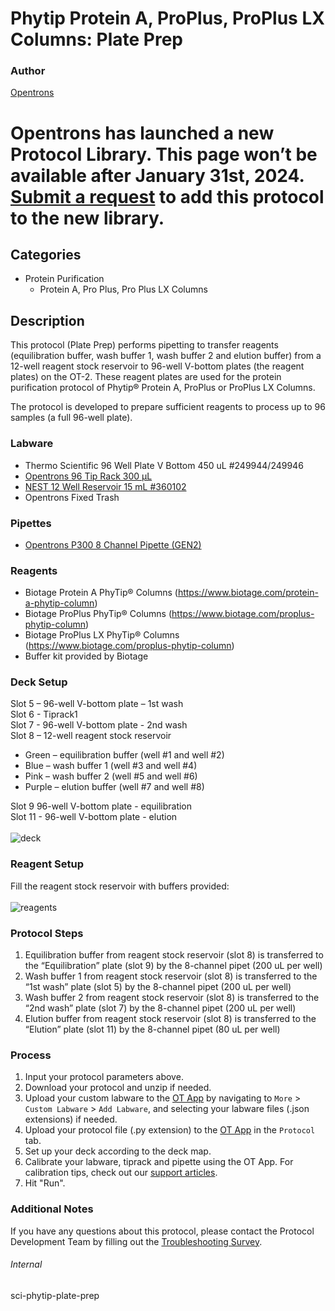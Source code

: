 # Phytip Protein A, ProPlus, ProPlus LX Columns: Plate Prep


### Author
[Opentrons](https://opentrons.com/)



# Opentrons has launched a new Protocol Library. This page won’t be available after January 31st, 2024. [Submit a request](https://docs.google.com/forms/d/e/1FAIpQLSdYYp9QCKow4nn0KlCVsMS3HX0eJ0N9O7-erajKvcpT0lWbSg/viewform) to add this protocol to the new library.

## Categories
* Protein Purification
	* Protein A, Pro Plus, Pro Plus LX Columns


## Description
This protocol (Plate Prep) performs pipetting to transfer reagents (equilibration buffer, wash buffer 1, wash buffer 2 and elution buffer) from a 12-well reagent stock reservoir to 96-well V-bottom plates (the reagent plates) on the OT-2. These reagent plates are used for the protein purification protocol of Phytip® Protein A, ProPlus or ProPlus LX Columns.

The protocol is developed to prepare sufficient reagents to process up to 96 samples (a full 96-well plate).



### Labware
* Thermo Scientific 96 Well Plate V Bottom 450 uL #249944/249946
* [Opentrons 96 Tip Rack 300 µL](https://shop.opentrons.com/collections/opentrons-tips/products/opentrons-300ul-tips)
* [NEST 12 Well Reservoir 15 mL #360102](http://www.cell-nest.com/page94?_l=en&product_id=102)
* Opentrons Fixed Trash


### Pipettes
* [Opentrons P300 8 Channel Pipette (GEN2)](https://shop.opentrons.com/8-channel-electronic-pipette/)

### Reagents
* Biotage Protein A PhyTip® Columns (https://www.biotage.com/protein-a-phytip-column)
* Biotage ProPlus PhyTip® Columns (https://www.biotage.com/proplus-phytip-column)
* Biotage ProPlus LX PhyTip® Columns (https://www.biotage.com/proplus-phytip-column)
* Buffer kit provided by Biotage



### Deck Setup
Slot 5 – 96-well V-bottom plate – 1st wash</br>
Slot 6 - Tiprack1</br>
Slot 7 - 96-well V-bottom plate - 2nd wash</br>
Slot 8 – 12-well reagent stock reservoir
* Green – equilibration buffer (well #1 and well #2)
* Blue – wash buffer 1 (well #3 and well #4)
* Pink – wash buffer 2 (well #5 and well #6)
* Purple – elution buffer (well #7 and well #8)

Slot 9 96-well V-bottom plate - equilibration</br>
Slot 11 - 96-well V-bottom plate - elution</br>
</br>
![deck](https://opentrons-protocol-library-website.s3.amazonaws.com/custom-README-images/sci-phytip-plate-prep/deck.jpg)


### Reagent Setup
Fill the reagent stock reservoir with buffers provided:</br>
</br>
![reagents](https://opentrons-protocol-library-website.s3.amazonaws.com/custom-README-images/sci-phytip-plate-prep/reagents.png)


### Protocol Steps
1. Equilibration buffer from reagent stock reservoir (slot 8) is transferred to the “Equilibration” plate (slot 9) by the 8-channel pipet (200 uL per well)
2. Wash buffer 1 from reagent stock reservoir (slot 8) is transferred to the “1st wash” plate (slot 5) by the 8-channel pipet (200 uL per well)
3. Wash buffer 2 from reagent stock reservoir (slot 8) is transferred to the “2nd wash” plate (slot 7) by the 8-channel pipet (200 uL per well)
4. Elution buffer from reagent stock reservoir (slot 8) is transferred to the “Elution” plate (slot 11) by the 8-channel pipet (80 uL per well)


### Process
1. Input your protocol parameters above.
2. Download your protocol and unzip if needed.
3. Upload your custom labware to the [OT App](https://opentrons.com/ot-app) by navigating to `More` > `Custom Labware` > `Add Labware`, and selecting your labware files (.json extensions) if needed.
4. Upload your protocol file (.py extension) to the [OT App](https://opentrons.com/ot-app) in the `Protocol` tab.
5. Set up your deck according to the deck map.
6. Calibrate your labware, tiprack and pipette using the OT App. For calibration tips, check out our [support articles](https://support.opentrons.com/en/collections/1559720-guide-for-getting-started-with-the-ot-2).
7. Hit "Run".


### Additional Notes
If you have any questions about this protocol, please contact the Protocol Development Team by filling out the [Troubleshooting Survey](https://protocol-troubleshooting.paperform.co/).


###### Internal
sci-phytip-plate-prep
